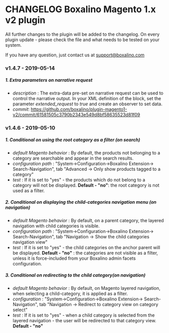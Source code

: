 # CHANGELOG Boxalino Magento 1.x v2 plugin 

All further changes to the plugin will be added to the changelog.
On every plugin update - please check the file and what needs to be tested on your system.

If you have any question, just contact us at support@boxalino.com


### v1.4.7 - 2019-05-14
##### 1. Extra parameters on narrative request
* _description_ : The extra-data pre-set on narrative request can be used to control the narrative output.
In your XML definition of the block, set the parameter _extended_request_ to _true_ and create an observer to set data.
* _commit_: https://github.com/boxalino/plugin-magento1-v2/commit/61581505c3790b2343e549d8bf58635523d81f09


### v1.4.6 - 2019-05-10
##### 1. Conditional on using the root category as a filter (on search)
* *default Magento behavior* : By default, the products not belonging to a category are searchable and appear in the search results.
* *configuration path* : "System->Configuration->Boxalino Extension-> Search-Navigation", tab "Advanced -> Only show products tagged to a category"
* _test_ : If it is set to "yes" - the products which do not belong to a category will not be displayed.
**Default - "no"**: the root category is not used as a filter.

##### 2. Conditional on displaying the child-categories navigation menu (on navigation)
* *default Magento behavior* : By default, on a parent category, the layered navigation with child categories is visible.
* *configuration path* : "System->Configuration->Boxalino Extension-> Search-Navigation", tab "Navigation -> Show the child categories navigation view"
* *test* : 
If it is set to "yes" - the child categories on the anchor parent will be displayed.
**Default -  "no"** : the categories are not visible as a filter, unless it is force-included from your Boxalino admin facets configuration.

##### 3. Conditional on redirecting to the child category(on navigation)
* *default Magento behavior* : By default, on Magento layered navigation, when selecting a child-category, it is applied as a filter.
* *configuration* : "System->Configuration->Boxalino Extension-> Search-Navigation", tab "Navigation -> Redirect to category view on category select"
* *test* : If it is set to "yes" - when a child category is selected from the layered navigation - the user will be redirected to that category view.
**Default - "no"**
